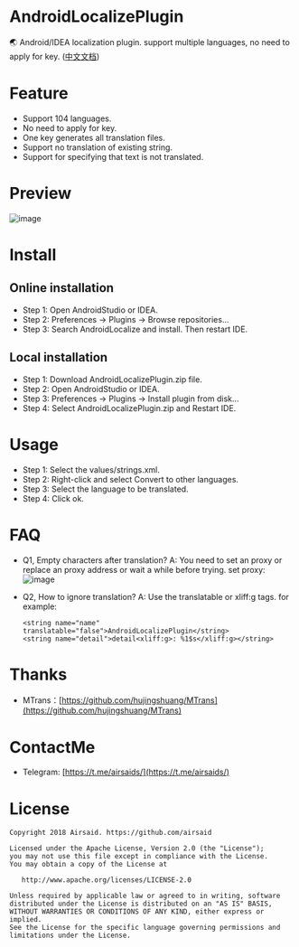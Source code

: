 # AndroidLocalizePlugin
:earth_asia: Android/IDEA localization plugin. support multiple languages, no need to apply for key. ([中文文档](https://github.com/Airsaid/AndroidLocalizePlugin/blob/master/README_CN.md))

# Feature
- Support 104 languages.
- No need to apply for key.
- One key generates all translation files.
- Support no translation of existing string.
- Support for specifying that text is not translated.

# Preview
![image](https://github.com/Airsaid/AndroidLocalizePlugin/blob/master/preview/preview.gif)

# Install
## Online installation
- Step 1: Open AndroidStudio or IDEA.
- Step 2: Preferences -> Plugins -> Browse repositories...
- Step 3: Search AndroidLocalize and install. Then restart IDE.

## Local installation
- Step 1: Download AndroidLocalizePlugin.zip file.
- Step 2: Open AndroidStudio or IDEA.
- Step 3: Preferences -> Plugins -> Install plugin from disk...
- Step 4: Select AndroidLocalizePlugin.zip and Restart IDE.

# Usage
- Step 1: Select the values/strings.xml.
- Step 2: Right-click and select Convert to other languages.
- Step 3: Select the language to be translated.
- Step 4: Click ok.

# FAQ
- Q1, Empty characters after translation?
    A: You need to set an proxy or replace an proxy address or wait a while before trying. set proxy:
    ![image](https://github.com/Airsaid/AndroidLocalizePlugin/blob/master/preview/setproxy.gif)

- Q2, How to ignore translation?
    A: Use the translatable or xliff:g tags. for example:
    ```
    <string name="name" translatable="false">AndroidLocalizePlugin</string>
    <string name="detail">detail<xliff:g>: %1$s</xliff:g></string>
    ```

# Thanks
- MTrans：[https://github.com/hujingshuang/MTrans](https://github.com/hujingshuang/MTrans)

# ContactMe
- Telegram: [https://t.me/airsaids/](https://t.me/airsaids/)

# License
```
Copyright 2018 Airsaid. https://github.com/airsaid

Licensed under the Apache License, Version 2.0 (the "License");
you may not use this file except in compliance with the License.
You may obtain a copy of the License at

   http://www.apache.org/licenses/LICENSE-2.0

Unless required by applicable law or agreed to in writing, software
distributed under the License is distributed on an "AS IS" BASIS,
WITHOUT WARRANTIES OR CONDITIONS OF ANY KIND, either express or implied.
See the License for the specific language governing permissions and
limitations under the License.
```
